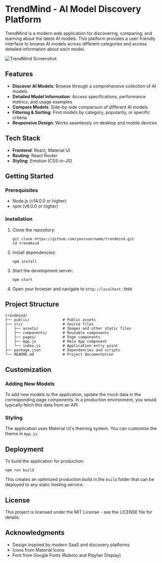 # TrendMind - AI Model Discovery Platform

TrendMind is a modern web application for discovering, comparing, and learning about the latest AI models. This platform provides a user-friendly interface to browse AI models across different categories and access detailed information about each model.

![TrendMind Screenshot](/screenshots/homepage.png)

## Features

- **Discover AI Models**: Browse through a comprehensive collection of AI models
- **Detailed Model Information**: Access specifications, performance metrics, and usage examples
- **Compare Models**: Side-by-side comparison of different AI models
- **Filtering & Sorting**: Find models by category, popularity, or specific criteria
- **Responsive Design**: Works seamlessly on desktop and mobile devices

## Tech Stack

- **Frontend**: React, Material UI
- **Routing**: React Router
- **Styling**: Emotion (CSS-in-JS)

## Getting Started

### Prerequisites

- Node.js (v14.0.0 or higher)
- npm (v6.0.0 or higher)

### Installation

1. Clone the repository:
   ```
   git clone https://github.com/yourusername/trendmind.git
   cd trendmind
   ```

2. Install dependencies:
   ```
   npm install
   ```

3. Start the development server:
   ```
   npm start
   ```

4. Open your browser and navigate to `http://localhost:3000`

## Project Structure

```
trendmind/
├── public/               # Public assets
├── src/                  # Source files
│   ├── assets/           # Images and other static files
│   ├── components/       # Reusable components
│   ├── pages/            # Page components
│   ├── App.js            # Main App component
│   └── index.js          # Application entry point
├── package.json          # Dependencies and scripts
└── README.md             # Project documentation
```

## Customization

### Adding New Models

To add new models to the application, update the mock data in the corresponding page components. In a production environment, you would typically fetch this data from an API.

### Styling

The application uses Material UI's theming system. You can customize the theme in `App.js`.

## Deployment

To build the application for production:

```
npm run build
```

This creates an optimized production build in the `build` folder that can be deployed to any static hosting service.

## License

This project is licensed under the MIT License - see the LICENSE file for details.

## Acknowledgments

- Design inspired by modern SaaS and discovery platforms
- Icons from Material Icons
- Font from Google Fonts (Roboto and Playfair Display) 